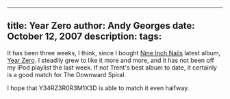 -----
title:  Year Zero
author: Andy Georges
date: October 12, 2007
description: 
tags: 
-----







It has been three weeks, I think, since I bought [Nine Inch
Nails](http://www.nin.com/) latest album, [Year
Zero](http://yearzero.nin.com/). I steadily grew to like it more and
more, and it has not been off my iPod playlist the last week. If not
Trent's best album to date, it certainly is a good match for The
Downward Spiral.


I hope that Y34RZ3R0R3M1X3D is able to match it even halfway.




